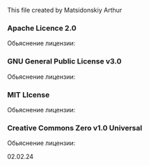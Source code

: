 This file created by Matsidonskiy Arthur


### Apache Licence 2.0
Обьяснение лицензии:

### GNU General Public License v3.0
Обьяснение лицензии:

### MIT LIcense
Обьяснение лицензии:


### Creative Commons Zero v1.0 Universal
Обьяснение лицензии:


02.02.24
